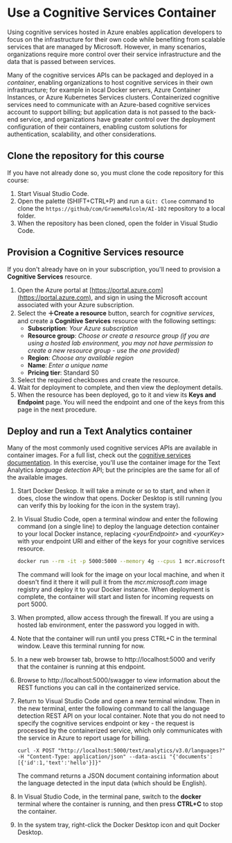# Use a Cognitive Services Container

Using cognitive services hosted in Azure enables application developers to focus on the infrastructure for their own code while benefiting from scalable services that are managed by Microsoft. However, in many scenarios, organizations require more control over their service infrastructure and the data that is passed between services.

Many of the cognitive services APIs can be packaged and deployed in a *container*, enabling organizations to host cognitive services in their own infrastructure; for example in local Docker servers, Azure Container Instances, or Azure Kubernetes Services clusters. Containerized cognitive services need to communicate with an Azure-based cognitive services account to support billing; but application data is not passed to the back-end service, and organizations have greater control over the deployment configuration of their containers, enabling custom solutions for authentication, scalability, and other considerations.

## Clone the repository for this course

If you have not already done so, you must clone the code repository for this course:

1. Start Visual Studio Code.
2. Open the palette (SHIFT+CTRL+P) and run a `Git: Clone` command to clone the `https://github/com/GraemeMalcolm/AI-102` repository to a local folder.
3. When the repository has been cloned, open the folder in Visual Studio Code.

## Provision a Cognitive Services resource

If you don't already have on in your subscription, you'll need to provision a **Cognitive Services** resource.

1. Open the Azure portal at [https://portal.azure.com](https://portal.azure.com), and sign in using the Microsoft account associated with your Azure subscription.
2. Select the **&#65291;Create a resource** button, search for *cognitive services*, and create a **Cognitive Services** resource with the following settings:
    - **Subscription**: *Your Azure subscription*
    - **Resource group**: *Choose or create a resource group (if you are using a hosted lab environment, you may not have permission to create a new resource group - use the one provided)*
    - **Region**: *Choose any available region*
    - **Name**: *Enter a unique name*
    - **Pricing tier**: Standard S0
3. Select the required checkboxes and create the resource.
4. Wait for deployment to complete, and then view the deployment details.
5. When the resource has been deployed, go to it and view its **Keys and Endpoint** page. You will need the endpoint and one of the keys from this page in the next procedure.

## Deploy and run a Text Analytics container

Many of the most commonly used cognitive services APIs are available in container images. For a full list, check out the [cognitive services documentation](https://docs.microsoft.com/azure/cognitive-services/cognitive-services-container-support#container-availability-in-azure-cognitive-services). In this exercise, you'll use the container image for the Text Analytics *language detection* API; but the principles are the same for all of the available images.

1. Start Docker Deskop. It will take a minute or so to start, and when it does, close the window that opens. Docker Desktop is still running (you can verify this by looking for the icon in the system tray).
2. In Visual Studio Code, open a terminal window and enter the following command (on a single line) to deploy the language detection container to your local Docker instance, replacing *&lt;yourEndpoint&gt;* and *&lt;yourKey&gt;* with your endpoint URI and either of the keys for your cognitive services resource.

    ```bash
    docker run --rm -it -p 5000:5000 --memory 4g --cpus 1 mcr.microsoft.com/azure-cognitive-services/textanalytics/language Eula=accept Billing=<yourEndpoint> ApiKey=<yourKey>
    ```

    The command will look for the image on your local machine, and when it doesn't find it there it will pull it from the *mcr&period;microsoft&period;com* image registry and deploy it to your Docker instance. When deployment is complete, the container will start and listen for incoming requests on port 5000.

3. When prompted, allow access through the firewall. If you are using a hosted lab environment, enter the password you logged in with.
4. Note that the container will run until you press CTRL+C in the terminal window. Leave this terminal running for now.
5. In a new web browser tab, browse to http://localhost:5000 and verify that the container is running at this endpoint.
6. Browse to http://localhost:5000/swagger to view information about the REST functions you can call in the containerized service.
7. Return to Visual Studio Code and open a new terminal window. Then in the new terminal, enter the following command to call the language detection REST API on your local container. Note that you do not need to specify the cognitive services endpoint or key - the request is processed by the containerized service, which only communicates with the service in Azure to report usage for billing.

    ```curl
    curl -X POST "http://localhost:5000/text/analytics/v3.0/languages?" -H "Content-Type: application/json" --data-ascii "{'documents':[{'id':1,'text':'hello'}]}"
    ```

    The command returns a JSON document containing information about the language detected in the input data (which should be English).

8. In Visual Studio Code, in the terminal pane, switch to the **docker** terminal where the container is running, and then press **CTRL+C** to stop the container.
9. In the system tray, right-click the Docker Desktop icon and quit Docker Desktop.
